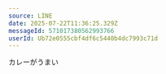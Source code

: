 ```yaml
---
source: LINE
date: 2025-07-22T11:36:25.329Z
messageId: 571017380562993766
userId: Ub72e0555cbf4df6c5440b4dc7993c71d
---
```


カレーがうまい